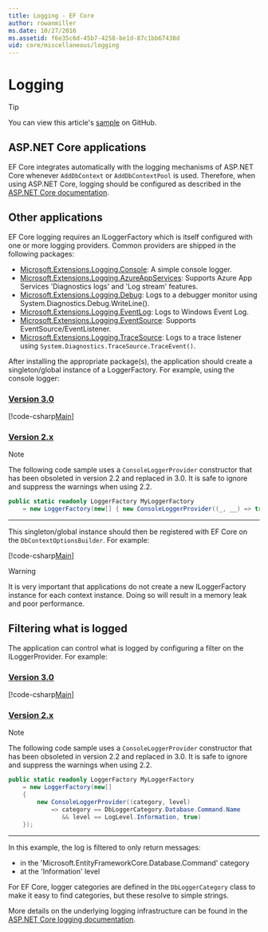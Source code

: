 ```yaml
---
title: Logging - EF Core
author: rowanmiller
ms.date: 10/27/2016
ms.assetid: f6e35c6d-45b7-4258-be1d-87c1bb67438d
uid: core/miscellaneous/logging
---
```

# Logging

> [!TIP]  
> You can view this article's [sample](https://github.com/aspnet/EntityFramework.Docs/tree/master/samples/core/Miscellaneous/Logging) on GitHub.

## ASP.NET Core applications

EF Core integrates automatically with the logging mechanisms of ASP.NET Core whenever `AddDbContext` or `AddDbContextPool` is used. Therefore, when using ASP.NET Core, logging should be configured as described in the [ASP.NET Core documentation](https://docs.microsoft.com/aspnet/core/fundamentals/logging?tabs=aspnetcore2x).

## Other applications

EF Core logging requires an ILoggerFactory which is itself configured with one or more logging providers. Common providers are shipped in the following packages:

* [Microsoft.Extensions.Logging.Console](https://www.nuget.org/packages/Microsoft.Extensions.Logging.Console/): A simple console logger.
* [Microsoft.Extensions.Logging.AzureAppServices](https://www.nuget.org/packages/Microsoft.Extensions.Logging.AzureAppServices/): Supports Azure App Services 'Diagnostics logs' and 'Log stream' features.
* [Microsoft.Extensions.Logging.Debug](https://www.nuget.org/packages/Microsoft.Extensions.Logging.Debug/): Logs to a debugger monitor using System.Diagnostics.Debug.WriteLine().
* [Microsoft.Extensions.Logging.EventLog](https://www.nuget.org/packages/Microsoft.Extensions.Logging.EventLog/): Logs to Windows Event Log.
* [Microsoft.Extensions.Logging.EventSource](https://www.nuget.org/packages/Microsoft.Extensions.Logging.EventSource/): Supports EventSource/EventListener.
* [Microsoft.Extensions.Logging.TraceSource](https://www.nuget.org/packages/Microsoft.Extensions.Logging.TraceSource/): Logs to a trace listener using `System.Diagnostics.TraceSource.TraceEvent()`.

After installing the appropriate package(s), the application should create a singleton/global instance of a LoggerFactory. For example, using the console logger:

### [Version 3.0](#tab/v3)

[!code-csharp[Main](../../../samples/core/Miscellaneous/Logging/Logging/BloggingContext.cs#DefineLoggerFactory)]

### [Version 2.x](#tab/v2)

> [!NOTE]
> The following code sample uses a `ConsoleLoggerProvider` constructor that has been obsoleted in version 2.2 and replaced in 3.0. It is safe to ignore and suppress the warnings when using 2.2.

``` csharp
public static readonly LoggerFactory MyLoggerFactory
    = new LoggerFactory(new[] { new ConsoleLoggerProvider((_, __) => true, true) });
```

***

This singleton/global instance should then be registered with EF Core on the `DbContextOptionsBuilder`. For example:

[!code-csharp[Main](../../../samples/core/Miscellaneous/Logging/Logging/BloggingContext.cs#RegisterLoggerFactory)]

> [!WARNING]
> It is very important that applications do not create a new ILoggerFactory instance for each context instance. Doing so will result in a memory leak and poor performance.

## Filtering what is logged

The application can control what is logged by configuring a filter on the ILoggerProvider. For example:

### [Version 3.0](#tab/v3)

[!code-csharp[Main](../../../samples/core/Miscellaneous/Logging/Logging/BloggingContextWithFiltering.cs#DefineLoggerFactory)]

### [Version 2.x](#tab/v2)

> [!NOTE]
> The following code sample uses a `ConsoleLoggerProvider` constructor that has been obsoleted in version 2.2 and replaced in 3.0. It is safe to ignore and suppress the warnings when using 2.2.

``` csharp
public static readonly LoggerFactory MyLoggerFactory
    = new LoggerFactory(new[]
    {
        new ConsoleLoggerProvider((category, level)
            => category == DbLoggerCategory.Database.Command.Name
               && level == LogLevel.Information, true)
    });
```

***

In this example, the log is filtered to only return messages:

* in the 'Microsoft.EntityFrameworkCore.Database.Command' category
* at the 'Information' level

For EF Core, logger categories are defined in the `DbLoggerCategory` class to make it easy to find categories, but these resolve to simple strings.

More details on the underlying logging infrastructure can be found in the [ASP.NET Core logging documentation](https://docs.microsoft.com/aspnet/core/fundamentals/logging?tabs=aspnetcore2x).
